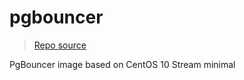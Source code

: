# pgbouncer
> [Repo source](https://github.com/krestomatio/container_builder/tree/master/pgbouncer)

PgBouncer image based on CentOS 10 Stream minimal
